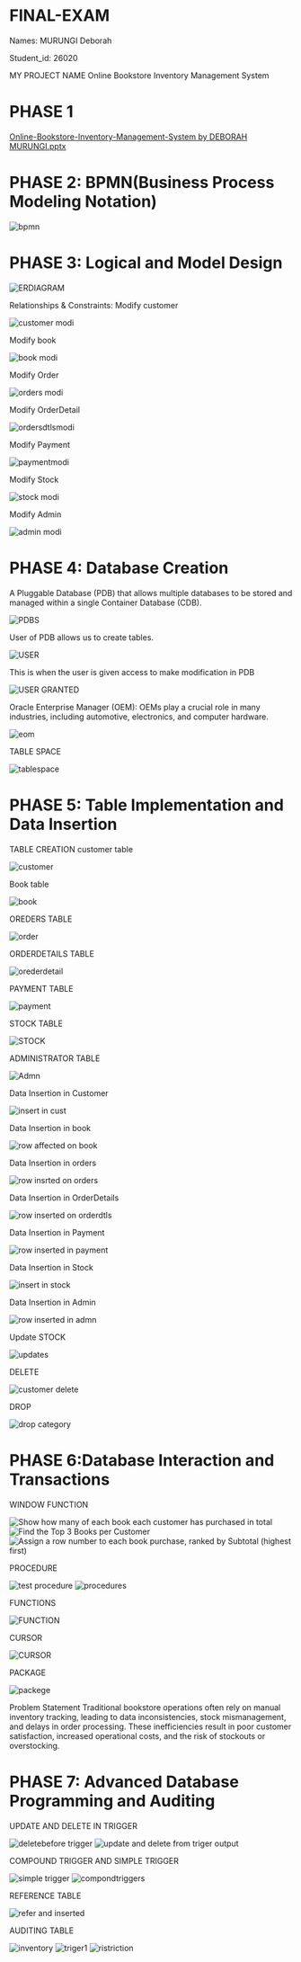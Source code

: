 # FINAL-EXAM
Names: MURUNGI Deborah

Student_id: 26020

 MY PROJECT NAME
Online Bookstore Inventory Management System
# PHASE 1

[Online-Bookstore-Inventory-Management-System by DEBORAH MURUNGI.pptx](https://github.com/user-attachments/files/20430333/Online-Bookstore-Inventory-Management-System.by.DEBORAH.MURUNGI.pptx)

# PHASE 2: BPMN(Business Process Modeling Notation)

![bpmn](https://github.com/user-attachments/assets/2140e3a3-daf9-40d5-8f4b-0bfc19b9e400)
 

# PHASE 3: Logical and Model Design

![ERDIAGRAM](https://github.com/user-attachments/assets/16ecc31a-10be-4245-9500-dd4053ea6676)
 

Relationships & Constraints:
Modify customer 

![customer modi](https://github.com/user-attachments/assets/a9177f61-25d3-4199-b258-0cfda544e59b)

Modify book

![book modi](https://github.com/user-attachments/assets/5fde8d2b-2944-4ee9-a626-f534499cff80) 

Modify Order

![orders modi](https://github.com/user-attachments/assets/58c58dd8-62d4-49be-9442-80c5f1b170dc)

 Modify OrderDetail 
 
![ordersdtlsmodi](https://github.com/user-attachments/assets/c042cda8-1108-4487-b71f-128d1b230112)

Modify Payment

![paymentmodi](https://github.com/user-attachments/assets/9a40180a-29bf-491b-9581-2a615d2848b7)

Modify Stock

![stock modi](https://github.com/user-attachments/assets/63fa04d7-aa61-406a-ab3a-898c376dbcff)

Modify Admin

![admin modi](https://github.com/user-attachments/assets/ebb2234b-3bcb-4b41-991e-1d24889da012)






# PHASE 4: Database Creation 

A Pluggable Database (PDB) that allows multiple databases to be stored and managed within a single Container Database (CDB).
 
![PDBS](https://github.com/user-attachments/assets/5a4c7062-5df6-413c-88f8-7cf82b96f59a)

 User of PDB allows us to create tables. 
 
![USER](https://github.com/user-attachments/assets/214949fb-6b1b-4dc4-99fc-8b689603647d)

This is when the user is given access to make modification in PDB

![USER GRANTED](https://github.com/user-attachments/assets/6ab76039-19b0-4ef5-98ba-562ecbd4c007)

Oracle Enterprise Manager (OEM): OEMs play a crucial role in many industries, including automotive, electronics, and computer hardware. 

![eom](https://github.com/user-attachments/assets/58bb8861-6a72-41d5-b848-b75d014d0751)

TABLE SPACE

![tablespace](https://github.com/user-attachments/assets/86c6c17d-0c1d-40e9-902e-6cc8780fb6bd)


# PHASE 5: Table Implementation and Data Insertion

TABLE CREATION
customer table

![customer](https://github.com/user-attachments/assets/2bb8516d-d683-46ce-b514-d3d8a318cc81)

Book table

![book](https://github.com/user-attachments/assets/8f97e97f-1e89-4656-895f-68673110e298)

OREDERS TABLE

![order](https://github.com/user-attachments/assets/11a90db7-1a9c-411a-8d54-3db91c7ab816)

ORDERDETAILS TABLE

![orederdetail](https://github.com/user-attachments/assets/f625aaad-015d-4470-bca9-c7f67676d084)

PAYMENT TABLE

![payment](https://github.com/user-attachments/assets/1c48467b-bcb2-42e5-bc79-567440ea38bf)

STOCK TABLE

![STOCK](https://github.com/user-attachments/assets/898ae0dd-1c55-4841-b0f7-bc642b653426)

ADMINISTRATOR TABLE

![Admn](https://github.com/user-attachments/assets/0e004162-d706-4259-a81e-7ac4ac2205a7)
 
 Data Insertion in Customer
 
![insert in cust](https://github.com/user-attachments/assets/a48e276b-37e7-4cb9-9be1-cc0260072527)

 Data Insertion in book
 
![row affected on book](https://github.com/user-attachments/assets/1e97d559-3bda-406a-b5f5-4e898c36b4f0)

 Data Insertion in orders
 
![row insrted on orders](https://github.com/user-attachments/assets/97dccb95-aa9a-4b4e-8740-d6c26f090a81)

 Data Insertion in OrderDetails
 
![row inserted on orderdtls](https://github.com/user-attachments/assets/0437d850-1e09-443c-a63e-fd0fd6fe7ae2) 

 Data Insertion in Payment
 
![row inserted in payment](https://github.com/user-attachments/assets/94d3eaea-68a1-414f-bff4-6e6e9057a4ba)

 Data Insertion in Stock
 
![insert in stock](https://github.com/user-attachments/assets/6e7fccd5-cbd1-42bb-993e-843b70e79615)

 Data Insertion in Admin
 
![row inserted in admn](https://github.com/user-attachments/assets/8538f7cf-a817-4297-beed-6234ef0209d2)

Update STOCK

![updates](https://github.com/user-attachments/assets/2b25aaac-0851-4db6-a6c7-49f99c636e56)

DELETE

![customer delete](https://github.com/user-attachments/assets/c5296c81-4fdb-44e8-aeba-44694b751958)

DROP

![drop category](https://github.com/user-attachments/assets/646d3db4-58ca-4233-be61-5b2c778238d0)


# PHASE 6:Database Interaction and Transactions


WINDOW FUNCTION  

![Show how many of each book each customer has purchased in total](https://github.com/user-attachments/assets/ea631e6b-a790-4ad2-8b8e-90ec472017ba)
![Find the Top 3 Books per Customer](https://github.com/user-attachments/assets/d92c6c57-9491-41d2-82e6-83810d2296a3)
![Assign a row number to each book purchase, ranked by Subtotal (highest first)](https://github.com/user-attachments/assets/48beaa9b-3173-4528-a7e4-660a779975af)

PROCEDURE  

![test procedure](https://github.com/user-attachments/assets/2f7c1cc8-f431-4812-80a7-59c4bce06f34)
![procedures](https://github.com/user-attachments/assets/d7c79164-4c00-4e3b-a9c5-38d7ea8b2639)

FUNCTIONS

![FUNCTION](https://github.com/user-attachments/assets/18555c7c-2678-466c-a075-ba5a572b07c2)

CURSOR

![CURSOR](https://github.com/user-attachments/assets/29dbf53d-6dde-4637-80e8-aeba4358f0df)

PACKAGE

![packege](https://github.com/user-attachments/assets/049b5c81-d813-47db-ac72-be7d2386baad)

Problem Statement
Traditional bookstore operations often rely on manual inventory tracking, leading to data inconsistencies, stock mismanagement, and delays in order processing. These inefficiencies result in poor customer satisfaction, increased operational costs, and the risk of stockouts or overstocking.  



# PHASE 7: Advanced Database Programming and Auditing

UPDATE AND DELETE IN TRIGGER

![deletebefore trigger](https://github.com/user-attachments/assets/8604d709-7b91-4965-8c9b-d21ec588c936) 
![update and delete from triger output](https://github.com/user-attachments/assets/90f93f92-f3bd-4d46-b5b1-0a7e160c0018)

COMPOUND TRIGGER AND SIMPLE TRIGGER

![simple trigger](https://github.com/user-attachments/assets/37dd3e28-a5d3-4f9f-8d23-39e7123187b2)
![compondtriggers](https://github.com/user-attachments/assets/55e2570c-dac6-483b-90cb-e98b27ccc000)

REFERENCE TABLE

![refer and inserted](https://github.com/user-attachments/assets/74e88170-ec30-4ab5-a8d6-039d8052eb6c)

AUDITING TABLE

![inventory](https://github.com/user-attachments/assets/5c4df38a-fa46-4bbb-9778-c20f6735c274) 
![triger1](https://github.com/user-attachments/assets/3d33a4e4-c4b6-4b23-8f09-843740e9218b)
![ristriction](https://github.com/user-attachments/assets/71d01317-dce6-44dd-a23a-dfe956085f67)

